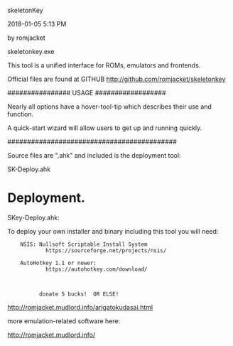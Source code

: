 skeletonKey 

 2018-01-05 5:13 PM
 
by romjacket 

skeletonkey.exe

This tool is a unified interface for ROMs, emulators and frontends.

Official files are found at GITHUB
http://github.com/romjacket/skeletonkey


  


################  USAGE  ##################

Nearly all options have a hover-tool-tip which describes their use and function.

A quick-start wizard will allow users to get up and running quickly.

###########################################

Source files are ".ahk" and included is the deployment tool:

SK-Deploy.ahk

# Deployment.

SKey-Deploy.ahk:  

To deploy your own installer and binary including this tool you will need:

		NSIS: Nullsoft Scriptable Install System
				https://sourceforge.net/projects/nsis/

		AutoHotkey 1.1 or newer:
				https://autohotkey.com/download/
				
				

              donate 5 bucks!  OR ELSE!
 
http://romjacket.mudlord.info/arigatokudasai.html

more emulation-related software here:  

http://romjacket.mudlord.info/